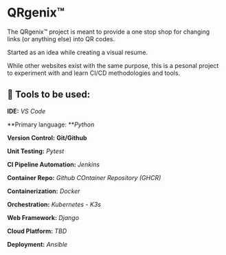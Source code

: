 # QRgenix™

The QRgenix™ project is meant to provide a one stop shop for changing links (or anything else) into QR codes.

Started as an idea while creating a visual resume.

While other websites exist with the same purpose, this is a pesonal project to experiment with and learn CI/CD methodologies and tools.

## 🔧  Tools to be used:

**IDE:** _VS Code_

**Primary language: **_Python_

**Version Control:** **Git/Github**

**Unit Testing:** _Pytest_

**CI Pipeline Automation:** _Jenkins_

**Container Repo:** _Github COntainer Repository (GHCR)_

**Containerization:** _Docker_

**Orchestration:** _Kubernetes - K3s_

**Web Framework:** _Django_

**Cloud Platform:** _TBD_

**Deployment:** _Ansible_
